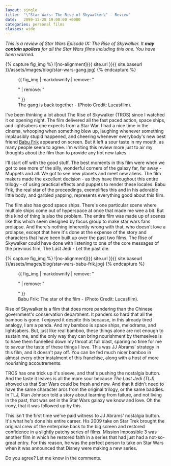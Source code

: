 ```yaml
---
layout: single
title:  "\"Star Wars: The Rise of Skywalker\" - Review"
date:   2099-12-28 19:00:00 +0000
categories: personal films
classes: wide
---
```


_This is a review of Star Wars Episode IX: The Rise of Skywalker.
It **may contain spoilers** for all the Star Wars films including this one.
You have been warned._

{% capture fig_img %}
![no-alignment]({{ site.url }}{{ site.baseurl }}/assets/images/blog/star-wars-gang.jpg)
{% endcapture %}

<figure>
  {{ fig_img | markdownify | remove: "<p>" | remove: "</p>" }}
  <figcaption>The gang is back together - (Photo Credit: Lucasfilm).</figcaption>
</figure>

I've been thinking a lot about The Rise of Skywalker (TROS) since I watched it on opening night.
The film delivered all the fast paced action, space ships, and lightsabers one expects from a Star War.
I had a nice time in the cinema, whooping when something blew up, laughing whenever something implausibly stupid happened, and cheering whenever everybody's new best friend [Babu Frik](https://collider.com/rise-of-skywalker-babu-frik-best-character/) appeared on screen.
But it left a sour taste in my mouth, as many people seem to agree.
I'm writing this review more just to air my thoughts about the film than to provide any hot new takes.

I'll start off with the good stuff.
The best moments in this film were when we got to see more of the silly, wonderful corners of the galaxy far, far away - Muppets and all.
We got to see new planets and meet new aliens.
The film makers made the excellent decision - as they have throughout this entire trilogy - of using practical effects and puppets to render these locales.
Babu Frik, the real star of the proceedings, exemplifies this and in his adorable little body, and garbled yapping, represents everything good about this film.

The film also has good space ships.
There's one particular scene where multiple ships come out of hyperspace at once that made me wee a bit.
But this kind of thing is also the problem.
The entire film was made up of scenes like this which seem designed by focus group to make star wars fans prolapse.
And there's nothing inherently wrong with that, who doesn't love a prolapse, except that here it's done at the expense of the story and characters that have been built up over the past two films.
The Rise of Skywalker could have done with listening to one of the core messages of the previous film, The Last Jedi - Let the past die.

{% capture fig_img %}
![no-alignment]({{ site.url }}{{ site.baseurl }}/assets/images/blog/star-wars-babu-frik.jpg)
{% endcapture %}

<figure>
  {{ fig_img | markdownify | remove: "<p>" | remove: "</p>" }}
  <figcaption>Babu Frik: The star of the film - (Photo Credit: Lucasfilm).</figcaption>
</figure>

Rise of Skywalker is a film that does more pandering than the Chinese government's conservation department.
It panders so hard that all the bamboo is gone.
I enjoyed it despite this because, in this already tired analogy, I am a panda.
And my bamboo is space ships, melodrama, and lightsabers.
But, just like real bamboo, these things alone are not enough to sustain me, and the only way they can bring nourishment by themselves is to have them funnelled down my throat at full blast, sparing no time for me to savour the taste of these things I love.
This was JJ Abrams' strategy in this film, and it doesn't pay off.
You can be fed much nicer bamboo in almost every other instalment of this franchise, along with a host of more nourishing accoutrements.

TROS has one trick up it's sleeve, and that's pushing the nostalgia button.
And the taste it leaves is all the more sour because _The Last Jedi (TLJ)_ showed us that Star Wars could be fresh and new.
And that it didn't need to have the same character arcs from the original trilogy, or the same baddies.
In TLJ, Rian Johnson told a story about learning from failure, and not living in the past, that was set in the Star Wars galaxy we know and love.
Oh the irony, that it was followed up by this.

This isn't the first time we've paid witness to JJ Abrams' nostalgia button.
It's what he's done his entire career.
His 2009 take on Star Trek brought the original crew of the enterprise back to the big screen and restored confidence in a slightly patchy series of films.
Mission Impossible 3 was another film in which he restored faith in a series that had just had a not-so-great entry.
For this reason, he was the perfect person to take on Star Wars when it was announced that Disney were making a new series.

Do you agree? Let me know in the comments.
